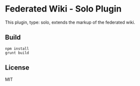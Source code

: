 # Federated Wiki - Solo Plugin

This plugin, type: solo, extends the markup of the federated wiki.

## Build

    npm install
    grunt build

## License

MIT

